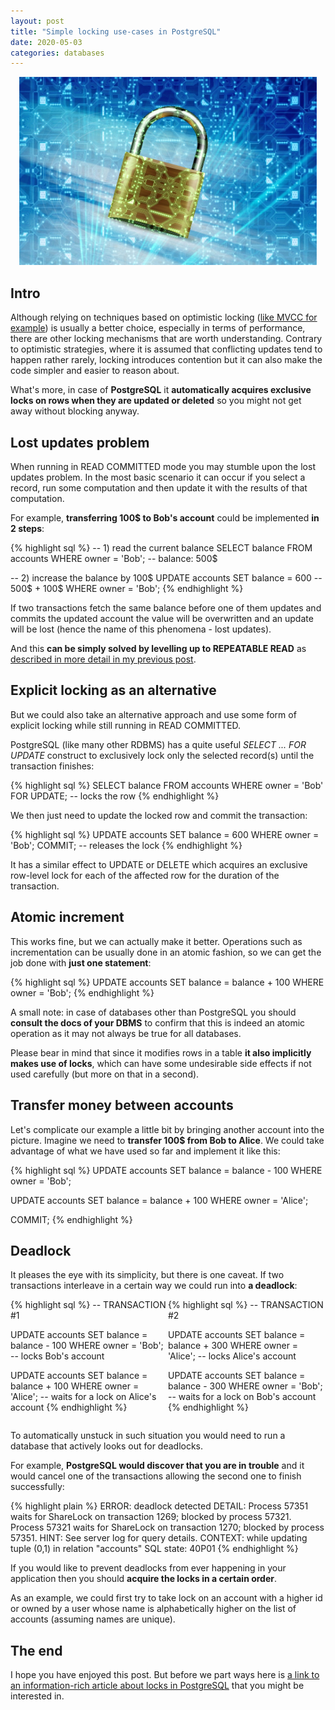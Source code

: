 ```yaml
---
layout: post
title: "Simple locking use-cases in PostgreSQL"
date: 2020-05-03
categories: databases
---
```


<div style="text-align: center; margin: 1em;">
  <img src="/images/simple-locking-use-cases-in-postgresql/security-2168233_1280.jpg"
  title="Locks in PostgreSQL" />
</div>

Intro
-----

Although relying on techniques based on optimistic locking
([like MVCC for example](/databases/2020/05/01/snapshot-isolation-in-postgresql.html))
is usually a better choice, especially in terms of performance,
there are other locking mechanisms that are worth understanding. Contrary to
optimistic strategies, where it is assumed that conflicting updates tend to happen
rather rarely, locking introduces contention but it can also make
the code simpler and easier to reason about.

What's more, in case of __PostgreSQL__ it __automatically acquires exclusive locks
on rows when they are updated or deleted__ so you might not get away without
blocking anyway.


Lost updates problem
--------------------

When running in READ COMMITTED mode you may stumble upon the lost updates
problem. In the most basic scenario it can occur if you select a record, run
some computation and then update it with the results of that computation.

For example, __transferring 100$ to Bob's account__ could be implemented
__in 2 steps__:

{% highlight sql %}
-- 1) read the current balance
SELECT balance
FROM accounts
WHERE owner = 'Bob'; -- balance: 500$

-- 2) increase the balance by 100$
UPDATE accounts
SET balance = 600 -- 500$ + 100$
WHERE owner = 'Bob';
{% endhighlight %}

If two transactions fetch the same balance before one of them updates and commits
the updated account the value will be overwritten and an update will be lost
(hence the name of this phenomena - lost updates).

And this __can be simply solved by levelling up to REPEATABLE READ__
as [described in more detail in my previous post](/databases/2020/05/01/snapshot-isolation-in-postgresql.html).


Explicit locking as an alternative
----------------------------------

But we could also take an alternative approach and use some form of explicit
locking while still running in READ COMMITTED.

PostgreSQL (like many other RDBMS) has a quite useful _SELECT ... FOR UPDATE_
construct to exclusively lock only the selected record(s) until the transaction finishes:

{% highlight sql %}
SELECT balance
FROM accounts
WHERE owner = 'Bob'
FOR UPDATE; -- locks the row
{% endhighlight %}

We then just need to update the locked row and commit the transaction:

{% highlight sql %}
UPDATE accounts
SET balance = 600
WHERE owner = 'Bob';
COMMIT; -- releases the lock
{% endhighlight %}

It has a similar effect to UPDATE or DELETE which acquires an exclusive row-level
lock for each of the affected row for the duration of the transaction.


Atomic increment
----------------

This works fine, but we can actually make it better. Operations such as incrementation
can be usually done in an atomic fashion, so we can get the job done with __just
one statement__:

{% highlight sql %}
UPDATE accounts
SET balance = balance + 100
WHERE owner = 'Bob';
{% endhighlight %}

<div class="my-info">
A small note: in case of databases other than PostgreSQL
you should <strong>consult the docs of your DBMS</strong>
to confirm that this is indeed an atomic operation
as it may not always be true for all databases.
</div>

Please bear in mind that since it modifies rows in a table __it also implicitly
makes use of locks__, which can have some undesirable side effects if not used
carefully (but more on that in a second).

Transfer money between accounts
-------------------------------

Let's complicate our example a little bit by bringing another account
into the picture. Imagine we need to __transfer 100$ from Bob to Alice__. We could
take advantage of what we have used so far and implement it like this:

{% highlight sql %}
UPDATE accounts
SET balance = balance - 100
WHERE owner = 'Bob';

UPDATE accounts 
SET balance = balance + 100
WHERE owner = 'Alice';

COMMIT;
{% endhighlight %}

Deadlock
--------

It pleases the eye with its simplicity, but there is one caveat.
If two transactions interleave in a certain way we could run into __a deadlock__:

<div style="width: 50%; float: left;">
{% highlight sql %}
-- TRANSACTION #1

UPDATE accounts
SET balance = balance - 100
WHERE owner = 'Bob';
-- locks Bob's account





UPDATE accounts
SET balance = balance + 100
WHERE owner = 'Alice';
-- waits for a lock on Alice's account
{% endhighlight %}
</div>

<div style="width: 50%; float: left;">
{% highlight sql %}
-- TRANSACTION #2





UPDATE accounts
SET balance = balance + 300
WHERE owner = 'Alice';
-- locks Alice's account

UPDATE accounts
SET balance = balance - 300
WHERE owner = 'Bob';
-- waits for a lock on Bob's account
{% endhighlight %}
</div>

<div style="clear: both;"></div>

To automatically unstuck in such situation you would need to run a database
that actively looks out for deadlocks.

For example, __PostgreSQL would discover that you are in trouble__ and it would
cancel one of the transactions allowing the second one to finish successfully:

{% highlight plain %}
ERROR:  deadlock detected
DETAIL:  Process 57351 waits for ShareLock on transaction 1269; blocked by process 57321.
Process 57321 waits for ShareLock on transaction 1270; blocked by process 57351.
HINT:  See server log for query details.
CONTEXT:  while updating tuple (0,1) in relation "accounts"
SQL state: 40P01
{% endhighlight %}

If you would like to prevent deadlocks from ever happening in your application
then you should __acquire the locks in a certain order__.

As an example, we could first try to take
lock on an account with a higher id or owned by a user whose name is alphabetically
higher on the list of accounts (assuming names are unique).


The end
-------

I hope you have enjoyed this post. But before we part ways here is
[a link to an information-rich article about locks
in PostgreSQL](https://engineering.nordeus.com/postgres-locking-revealed/)
that you might be interested in.
